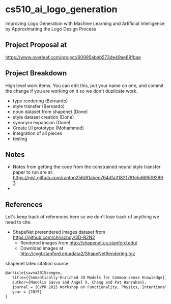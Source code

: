 # cs510_ai_logo_generation
Improving Logo Generation with Machine Learning and Artificial Intelligence by Approximating the Logo Design Process

## Project Proposal at 
https://www.overleaf.com/project/60995abeb573de49ae69fbae

## Project Breakdown

High level work items.
You can edit this, put your name on one, and commit the change if you are working on it so we don't duplicate work.

* type rendering (Bernardo)
* style transfer (Bernardo)
* noun dataset from shapenet (Done)
* style dataset creation (Done)
* synonym expansion (Done)
* Create UI prototype (Mohammed)
* integration of all pieces
* testing

## Notes

* Notes from getting the code from the constrained neural style transfer paper to run are at: https://gist.github.com/ranton256/61abed764dfa31821781e5d695f92893
* 
## References

Let's keep track of references here so we don't lose track of anything we need to cite.

* ShapeNet prerendered images dataset from https://github.com/chrischoy/3D-R2N2
  * Rendered images from http://shapenet.cs.stanford.edu/
  * Download images at http://cvgl.stanford.edu/data2/ShapeNetRendering.tgz
 
 shapenet latex citation source
 ```latex
@article{savva2015semgeo,
	title={{Semantically-Enriched 3D Models for Common-sense Knowledge}},
	author={Manolis Savva and Angel X. Chang and Pat Hanrahan},
	journal = {CVPR 2015 Workshop on Functionality, Physics, Intentionality and Causality},
	year = {2015}
} 
```

